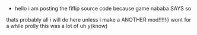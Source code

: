 - hello i am posting the fiflip source code because game nababa SAYS so

thats probably all i will do here unless i make a ANOTHER mod!!!!!(i wont for a while prolly this was a lot of  uh  y)know)
<!---
gubedtac/gubedtac is a ✨ special ✨ repository because its `README.md` (this file) appears on your GitHub profile.
You can click the Preview link to take a look at your changes.
--->
